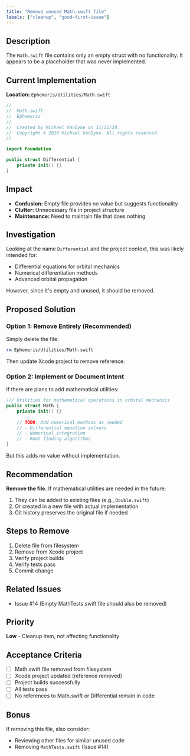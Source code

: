 ```yaml
---
title: "Remove unused Math.swift file"
labels: ["cleanup", "good-first-issue"]
---
```


## Description

The `Math.swift` file contains only an empty struct with no functionality. It appears to be a placeholder that was never implemented.

## Current Implementation

**Location:** `Ephemeris/Utilities/Math.swift`

```swift
//
//  Math.swift
//  Ephemeris
//
//  Created by Michael VanDyke on 11/25/20.
//  Copyright © 2020 Michael VanDyke. All rights reserved.
//

import Foundation

public struct Differential {
    private init() {}
}
```

## Impact

- **Confusion:** Empty file provides no value but suggests functionality
- **Clutter:** Unnecessary file in project structure
- **Maintenance:** Need to maintain file that does nothing

## Investigation

Looking at the name `Differential` and the project context, this was likely intended for:
- Differential equations for orbital mechanics
- Numerical differentiation methods
- Advanced orbital propagation

However, since it's empty and unused, it should be removed.

## Proposed Solution

### Option 1: Remove Entirely (Recommended)

Simply delete the file:
```bash
rm Ephemeris/Utilities/Math.swift
```

Then update Xcode project to remove reference.

### Option 2: Implement or Document Intent

If there are plans to add mathematical utilities:

```swift
/// Utilities for mathematical operations in orbital mechanics
public struct Math {
    private init() {}
    
    // TODO: Add numerical methods as needed
    // - Differential equation solvers
    // - Numerical integration
    // - Root finding algorithms
}
```

But this adds no value without implementation.

## Recommendation

**Remove the file.** If mathematical utilities are needed in the future:
1. They can be added to existing files (e.g., `Double.swift`)
2. Or created in a new file with actual implementation
3. Git history preserves the original file if needed

## Steps to Remove

1. Delete file from filesystem
2. Remove from Xcode project
3. Verify project builds
4. Verify tests pass
5. Commit change

## Related Issues

- Issue #14 (Empty MathTests.swift file should also be removed)

## Priority

**Low** - Cleanup item, not affecting functionality

## Acceptance Criteria

- [ ] Math.swift file removed from filesystem
- [ ] Xcode project updated (reference removed)
- [ ] Project builds successfully
- [ ] All tests pass
- [ ] No references to Math.swift or Differential remain in code

## Bonus

If removing this file, also consider:
- Reviewing other files for similar unused code
- Removing `MathTests.swift` (Issue #14)
